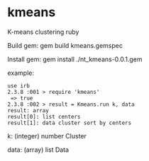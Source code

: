 # kmeans
K-means clustering ruby

Build gem: gem build kmeans.gemspec

Install gem: gem install ./nt_kmeans-0.0.1.gem

example:

```
use irb
2.3.8 :001 > require 'kmeans'
 => true
2.3.8 :002 > result = Kmeans.run k, data
result: array
result[0]: list centers
result[1]: data cluster sort by centers
```

k: (integer) number Cluster

data: (array) list Data
